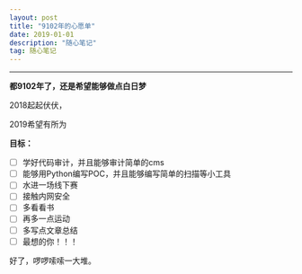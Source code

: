 ```yaml
---
layout: post
title: "9102年的心愿单"
date: 2019-01-01
description: "随心笔记"
tag: 随心笔记
---
```

---

**都9102年了，还是希望能够做点白日梦**<br>

2018起起伏伏，<br>

2019希望有所为<br>

**目标：**<br>

- [ ] 学好代码审计，并且能够审计简单的cms
- [ ] 能够用Python编写POC，并且能够编写简单的扫描等小工具
- [ ] 水进一场线下赛
- [ ] 接触内网安全
- [ ] 多看看书
- [ ] 再多一点运动
- [ ] 多写点文章总结
- [ ] 最想的你！！！

好了，啰啰嗦嗦一大堆。<br>

